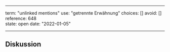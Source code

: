 
---
term:      "unlinked mentions"
use:       "getrennte Erwähnung"
choices:   []
avoid:     []
reference: 648        
state:     open
date:      "2022-01-05"

---

## Diskussion

